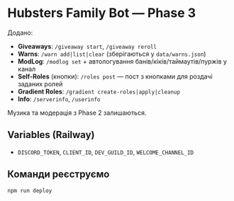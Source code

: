 # Hubsters Family Bot — Phase 3

Додано:
- **Giveaways**: `/giveaway start`, `/giveaway reroll`
- **Warns**: `/warn add|list|clear` (зберігаються у `data/warns.json`)
- **ModLog**: `/modlog set` + автологування банів/кіків/таймаутів/пуржів у канал
- **Self-Roles** (кнопки): `/roles post` — пост з кнопками для роздачі заданих ролей
- **Gradient Roles**: `/gradient create-roles|apply|cleanup`
- **Info**: `/serverinfo`, `/userinfo`

Музика та модерація з Phase 2 залишаються.

## Variables (Railway)
- `DISCORD_TOKEN`, `CLIENT_ID`, `DEV_GUILD_ID`, `WELCOME_CHANNEL_ID`

## Команди реєструємо
`npm run deploy`
